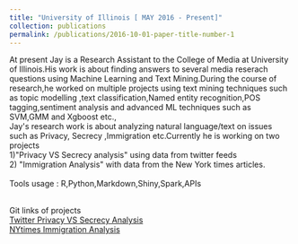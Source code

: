```yaml
---
title: "University of Illinois [ MAY 2016 - Present]"
collection: publications
permalink: /publications/2016-10-01-paper-title-number-1
---
```

At present Jay is a Research Assistant to the College of Media at University of Illinois.His work is about finding answers to several media reserach questions using Machine Learning and Text Mining.During the course of research,he worked on multiple projects using text mining techniques such as topic modelling ,text classification,Named entity recognition,POS tagging,sentiment analysis and advanced ML techniques such as SVM,GMM and Xgboost etc.,
<br/>
Jay's research work is about analyzing natural language/text on issues such as Privacy, Secrecy ,Immigration etc.Currently he is working on two projects<br/>
 1)"Privacy VS Secrecy analysis" using data from twitter feeds <br/>
 2) "Immigration Analysis" with data from the New York times articles. <br/>
<br/>
Tools usage : R,Python,Markdown,Shiny,Spark,APIs <br/>
<br/>

Git links of projects <br/>
​[Twitter Privacy VS Secrecy Analysis](https://github.com/bandjay/Twitter-Analysis)
<br/>
[NYtimes Immigration Analysis](https://github.com/bandjay/NYtimes)
